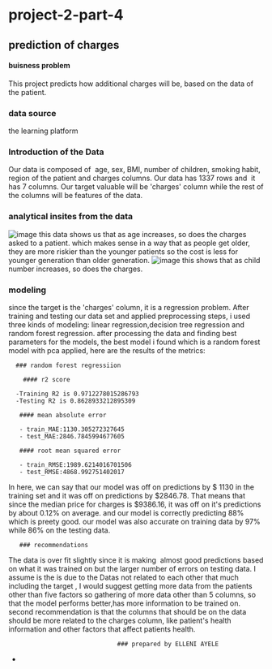 # project-2-part-4
## prediction of charges
#### buisness problem
This project predicts how additional charges will be, based on the data of the patient.
### data source
the learning platform
### Introduction of the Data
Our data is composed of  age, sex, BMI, number of children, smoking habit, region of the patient and charges columns.
Our data has 1337 rows and  it has 7 columns.
Our target valuable will be 'charges' column while the rest of the columns will be features of the data.
### analytical insites from the data
![image](https://github.com/elleniayele/project-2-part-4/assets/61632568/a1d36838-6f35-430f-b324-be79ce261567)
this data shows us that as age increases, so does the charges asked to a patient. which makes sense in a way that as people get older, they are more riskier than the younger patients so the cost is less for younger generation than older generation.
![image](https://github.com/elleniayele/project-2-part-4/assets/61632568/8c2cec35-9fd0-43db-bd56-091a99a245df)
this shows that as child number increases, so does the charges.
### modeling
since the target is the 'charges' column, it is a regression problem. After training and testing our data set and applied preprocessing steps,  i used three kinds of modeling: linear regression,decision tree regression and random forest regression. after processing the data and finding best parameters for the models, the best model i found which is a random forest model with pca applied, here are the results of the metrics:
      
      ### random forest regressiion 
      
        #### r2 score
        
      -Training R2 is 0.9712278015286793
      -Testing R2 is 0.8628933212895309

       #### mean absolute error
       
       - train_MAE:1130.305272327645
       - test_MAE:2846.7845994677605
       
       #### root mean squared error

       - train_RMSE:1989.6214016701506
       - test_RMSE:4868.992751402017
       
 In here, we can say that our model was off on predictions by $ 1130 in the training set and it was off on predictions by $2846.78. That means that since the median price for charges is $9386.16, it was off on it's predictions by about 0.12% on average. and our model is correctly predicting 88% which is preety good.
our model was also accurate on training data by 97% while 86% on the testing data. 

       ### recommendations

      
The data is over fit slightly since it is making  almost good predictions based on what it was trained on but the larger number of errors on testing data. I assume is the is due to the Datas not related to each other that much including the target , I would suggest getting more data from the patients other than five factors so gathering of more data other than 5 columns, so that the model performs better,has more information to be trained on.
second recommendation is that the columns that should be on the data should be more related to the charges column, like patient's health information and other factors that affect patients health.

                                  ### prepared by ELLENI AYELE




  -


  





